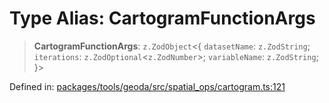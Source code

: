 # Type Alias: CartogramFunctionArgs

> **CartogramFunctionArgs**: `z.ZodObject`\<\{ `datasetName`: `z.ZodString`; `iterations`: `z.ZodOptional`\<`z.ZodNumber`\>; `variableName`: `z.ZodString`; \}\>

Defined in: [packages/tools/geoda/src/spatial\_ops/cartogram.ts:121](https://github.com/GeoDaCenter/openassistant/blob/0a6a7e7306d75a25dc968b3117f04cb7bd613bec/packages/tools/geoda/src/spatial_ops/cartogram.ts#L121)
